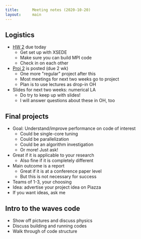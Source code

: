 ```yaml
---
title:      Meeting notes (2020-10-20)
layout:     main
---
```


## Logistics

- [HW 2](../hw/hw2.html) due today
  - Get set up with XSEDE
  - Make sure you can build MPI code
  - Check in on each other
- [Proj 2](../hw/proj2.html) is posted (due 2 wk)
  - One more "regular" project after this
  - Most meetings for next two weeks go to project
  - Plan is to use lectures as drop-in OH
- Slides for next two weeks: numerical LA
  - Do try to keep up with slides!
  - I will answer questions about these in OH, too

## Final projects

- Goal: Understand/improve performance on code of interest
  - Could be single-core tuning
  - Could be parallelization
  - Could be an algorithm investigation
  - Or more! Just ask!
- Great if it is applicable to your research
  - Also fine if it is completely different
- Main outcome is a report
  - Great if it is at a conference paper level
  - But this is not necessary for success
- Teams of 1-3, your choosing
- Idea: advertise your project idea on Piazza
- If you want ideas, ask me

## Intro to the waves code

- Show off pictures and discuss physics
- Discuss building and running codes
- Walk through of code structure
